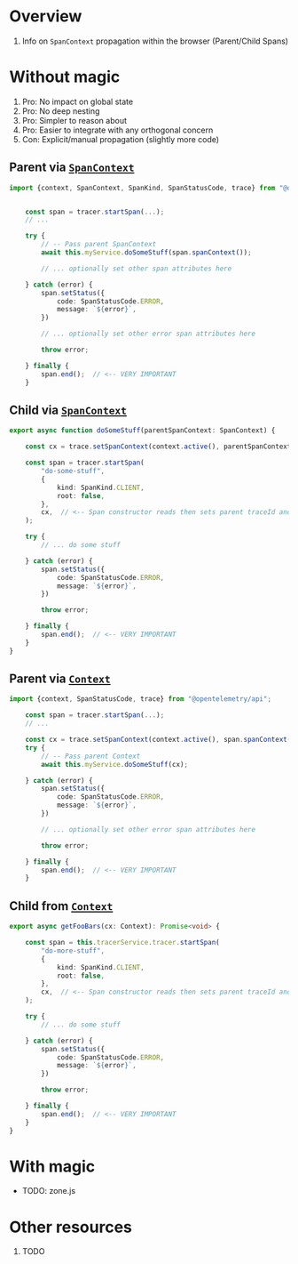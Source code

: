 # Overview
1. Info on `SpanContext` propagation within the browser (Parent/Child Spans)


# Without magic
1. Pro: No impact on global state
1. Pro: No deep nesting
1. Pro: Simpler to reason about
1. Pro: Easier to integrate with any orthogonal concern
1. Con: Explicit/manual propagation (slightly more code)


## Parent via [`SpanContext`](https://github.com/open-telemetry/opentelemetry-js/blob/main/api/src/trace/span_context.ts#L25)
```ts
import {context, SpanContext, SpanKind, SpanStatusCode, trace} from "@opentelemetry/api";


    const span = tracer.startSpan(...);
    // ...

    try {
        // -- Pass parent SpanContext
        await this.myService.doSomeStuff(span.spanContext());

        // ... optionally set other span attributes here

    } catch (error) {
        span.setStatus({
            code: SpanStatusCode.ERROR,
            message: `${error}`,
        })

        // ... optionally set other error span attributes here

        throw error;

    } finally {
        span.end();  // <-- VERY IMPORTANT
    }
```

## Child via [`SpanContext`](https://github.com/open-telemetry/opentelemetry-js/blob/main/api/src/trace/span_context.ts#L25)
```ts
export async function doSomeStuff(parentSpanContext: SpanContext) {

    const cx = trace.setSpanContext(context.active(), parentSpanContext);

    const span = tracer.startSpan(
        "do-some-stuff",
        {
            kind: SpanKind.CLIENT,
            root: false,
        },
        cx,  // <-- Span constructor reads then sets parent traceId and spanId
    );

    try {
        // ... do some stuff

    } catch (error) {
        span.setStatus({
            code: SpanStatusCode.ERROR,
            message: `${error}`,
        })

        throw error;

    } finally {
        span.end();  // <-- VERY IMPORTANT
    }
}
```


## Parent via [`Context`](https://github.com/open-telemetry/opentelemetry-js/blob/main/api/src/api/context.ts#L34)
```ts
import {context, SpanStatusCode, trace} from "@opentelemetry/api";

    const span = tracer.startSpan(...);
    // ...

    const cx = trace.setSpanContext(context.active(), span.spanContext());
    try {
        // -- Pass parent Context
        await this.myService.doSomeStuff(cx);

    } catch (error) {
        span.setStatus({
            code: SpanStatusCode.ERROR,
            message: `${error}`,
        })

        // ... optionally set other error span attributes here

        throw error;

    } finally {
        span.end();  // <-- VERY IMPORTANT
    }

```


## Child from [`Context`](TODO)
```ts
export async getFooBars(cx: Context): Promise<void> {

    const span = this.tracerService.tracer.startSpan(
        "do-more-stuff",
        {
            kind: SpanKind.CLIENT,
            root: false,
        },
        cx,  // <-- Span constructor reads then sets parent traceId and spanId
    );

    try {
        // ... do some stuff

    } catch (error) {
        span.setStatus({
            code: SpanStatusCode.ERROR,
            message: `${error}`,
        })

        throw error;

    } finally {
        span.end();  // <-- VERY IMPORTANT
    }
}
```


# With magic
- TODO: zone.js



# Other resources
1. TODO
